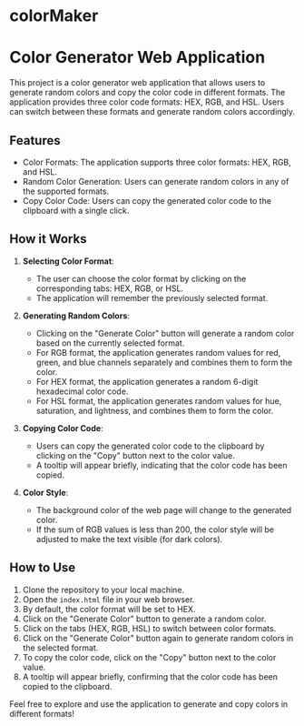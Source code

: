 # colorMaker

# Color Generator Web Application

This project is a color generator web application that allows users to generate random colors and copy the color code in different formats. The application provides three color code formats: HEX, RGB, and HSL. Users can switch between these formats and generate random colors accordingly.

## Features

- Color Formats: The application supports three color formats: HEX, RGB, and HSL.
- Random Color Generation: Users can generate random colors in any of the supported formats.
- Copy Color Code: Users can copy the generated color code to the clipboard with a single click.

## How it Works

1. **Selecting Color Format**:
   - The user can choose the color format by clicking on the corresponding tabs: HEX, RGB, or HSL.
   - The application will remember the previously selected format.

2. **Generating Random Colors**:
   - Clicking on the "Generate Color" button will generate a random color based on the currently selected format.
   - For RGB format, the application generates random values for red, green, and blue channels separately and combines them to form the color.
   - For HEX format, the application generates a random 6-digit hexadecimal color code.
   - For HSL format, the application generates random values for hue, saturation, and lightness, and combines them to form the color.

3. **Copying Color Code**:
   - Users can copy the generated color code to the clipboard by clicking on the "Copy" button next to the color value.
   - A tooltip will appear briefly, indicating that the color code has been copied.

4. **Color Style**:
   - The background color of the web page will change to the generated color.
   - If the sum of RGB values is less than 200, the color style will be adjusted to make the text visible (for dark colors).

## How to Use

1. Clone the repository to your local machine.
2. Open the `index.html` file in your web browser.
3. By default, the color format will be set to HEX.
4. Click on the "Generate Color" button to generate a random color.
5. Click on the tabs (HEX, RGB, HSL) to switch between color formats.
6. Click on the "Generate Color" button again to generate random colors in the selected format.
7. To copy the color code, click on the "Copy" button next to the color value.
8. A tooltip will appear briefly, confirming that the color code has been copied to the clipboard.

Feel free to explore and use the application to generate and copy colors in different formats!
